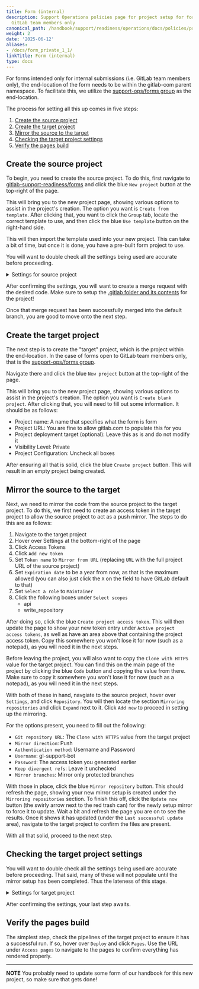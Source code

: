 ```yaml
---
title: Form (internal)
description: Support Operations policies page for project setup for forms open to
  GitLab team members only
canonical_path: /handbook/support/readiness/operations/docs/policies/project_setup/form_private
weight: 2
date: '2025-06-12'
aliases:
- /docs/form_private_1_1/
linkTitle: Form (internal)
type: docs
---
```


For forms intended only for internal submissions (i.e. GitLab team members
only), the end-location of the form needs to be within the gitlab-com parent
namespace. To facilitate this, we utilize the
[support-ops/forms group](https://gitlab.com/gitlab-com/support/support-ops/forms)
as the end-location.

The process for setting all this up comes in five steps:

1. [Create the source project](#create-the-source-project)
1. [Create the target project](#create-the-target-project)
1. [Mirror the source to the target](#mirror-the-source-to-the-target)
1. [Checking the target project settings](#checking-the-target-project-settings)
1. [Verify the pages build](#verify-the-pages-build)

## Create the source project

To begin, you need to create the source project. To do this, first navigate to
[gitlab-support-readiness/forms](https://gitlab.com/gitlab-support-readiness/forms)
and click the blue `New project` button at the top-right of the page.

This will bring you to the new project page, showing various options to assist
in the project's creation. The option you want is `Create from template`. After
clicking that, you want to click the `Group` tab, locate the correct template to
use, and then click the blue `Use template` button on the right-hand side.

This will then import the template used into your new project. This can take a
bit of time, but once it is done, you have a pre-built form project to use.

You will want to double check all the settings being used are accurate before
proceeding.

<details>
<summary>Settings for source project</summary>

- General
  - Naming, topics, avatar
    - `Project Description (optional)`: Something to describe the form's use
  - Visibility, project features, permissions
    - `Project visibility`: Private
    - `Issues`: Unchecked
    - `Respository`: Checked
    - `Merge requests`: Checked
    - `Forks`: Unchecked
    - `CI/CD`: Checked
    - `Container registry`: Unchecked
    - `Analytics`: Unchecked
    - `Requirements`: Unchecked
    - `Security and Compliance`: Unchecked
    - `Wiki`: Unchecked
    - `Snippets`: Unchecked
    - `Package registry`: Unchecked
    - `Model experiments`: Unchecked
    - `Model registry`: Unchecked
    - `Pages`: Checked
    - `Monitor`: Unchecked
    - `Environments`: Unchecked
    - `Feature flags`: Unchecked
    - `Infrastructure`: Unchecked
    - `Releases`: Unchecked
    - `CI/CD Catalog resource`: Unchecked
    - `Enable email notifications`: Checked
    - `Show default emoji reactions`: Checked
    - `Warn about Potentially Unwanted Characters`: Checked
  - Badges
    - There should be no badges
  - Compliance framework
    - There should be no compliance framework
  - Service Desk
    - It should not be activated
- Integrations
  - There should be no activated integrations
- Webhooks
  - There should be no webhooks
- Access Tokens
  - There should be no access tokens
- Repository
  - Branch defaults
    - `Default branch`: master
    - `Auto-close referenced issues on default branch`: Checked
    - `Branch name template`: Leave it empty
  - Branch rules
    - No need to edit this, let it self-populate
  - Push rules
    - `Reject unverified users`: Unchecked
    - `Reject inconsistent user name`: Unchecked
    - `Reject unsigned commits`: Unchecked
    - `Reject commits that aren't DCO certified`: Unchecked
    - `Do not allow users to remove Git tags with git push`: Unchecked
    - `Check whether the commit author is a GitLab user`: Unchecked
    - `Prevent pushing secret files`: Unchecked
    - `Require expression in commit messages`: Leave it empty
    - `Reject expression in commit messages`: Leave it empty
    - `Branch name`: Leave it empty
    - `Commit author's email`: Leave it empty
    - `Prohibited file names`: Leave it empty
    - `Maximum file size (MB)`: 0
  - Mirroring repositories
    - There should be no mirrors setup as of yet (one will be made later)
  - Protected branches
    - There should be on entry:
      - `Branch`: master
      - `Allowed to merge`: Maintainers
      - `Allowed to push and merge`: `gl-support-bot`
      - `Allowed to force push`: Unchecked
      - `Code owner approval`: Checked
  - Protected tags
    - There should be no protected tags
  - Deploy tokens
    - There should be no deploy tokens
  - Deploy keys
    - There should be no deploy keys
- Merge Requests
  - `Merge method`: Merge commit
  - `Merge options`:
    - Enable merged results pipelines: Unchecked
    - Automatically resolve merge request diff threads when they become
      outdated: Unchecked
    - Show link to create or view a merge request when pushing from the command
      line: Checked
    - Enable "Delete source branch" option by default: Checked
  - `Squash commits when merging`: Require
  - `Merge checks`
    - Pipelines must succeed: Unchecked
    - All threads must be resolved: Checked
    - Status checks must succeed: Unchecked
  - `Merge suggestions`: Leave it empty
  - `Merge commit message template`:
    > Merge branch '%{source_branch}' into '%{target_branch}'
    >
    > %{title}
    >
    > %{issues}
    >
    > See merge request %{reference}

  - `Squash commit message template`:
    > %{title}

  - `Default description template for merge requests`: blank
  - `Merge request approvals`
    - Approval rules: Leave as is
    - Security Approvals: There should be none
    - Approval settings
      - Prevent approval by author: Checked
      - Prevent approvals by users who add commits: Checked
      - Prevent editing approval rules in merge requests: Checked
      - Require user re-authentication (password or SAML) to approve: Unchecked
      - When a commit is added: Remove all approvals
  - Suggested reviewers: Do not enable
  - Merge request branch workflow: There should be none
- CI/CD
  - Ensure `Public pipelines` under `General pipelines` is unchecked
  - Leave the rest as it
- Packages and registries
  - Leave as is
- Monitor
  - Leave as is
- Analytics
  - Leave as is
- Usage Quotas
  - Leave as is

</details>

After confirming the settings, you will want to create a merge request with the
desired code. Make sure to setup the
[.gitlab folder and its contents](./gitlab_folder_setup) for the project!

Once that merge request has been successfully merged into the default branch,
you are good to move onto the next step.

## Create the target project

The next step is to create the "target" project, which is the project within the
end-location. In the case of forms open to GitLab team members only, that is the
[support-ops/forms group](https://gitlab.com/gitlab-com/support/support-ops/forms).

Navigate there and click the blue `New project` button at the top-right of the
page.

This will bring you to the new project page, showing various options to assist
in the project's creation. The option you want is `Create blank project`. After
clicking that, you will need to fill out some information. It should be as
follows:

- Project name: A name that specifies what the form is form
- Project URL: You are fine to allow gitlab.com to populate this for you
- Project deployment target (optional): Leave this as is and do not modify it
- Visibility Level: Private
- Project Configuration: Uncheck all boxes

After ensuring all that is solid, click the blue `Create project` button. This
will result in an empty project being created.

## Mirror the source to the target

Next, we need to mirror the code from the source project to the target project.
To do this, we first need to create an access token in the target project to
allow the source project to act as a push mirror. The steps to do this are as
follows:

1. Navigate to the target project
1. Hover over Settings at the bottom-right of the page
1. Click Access Tokens
1. Click `Add new token`
1. Set `Token name` to `Mirror from URL` (replacing `URL` with the full project
   URL of the source project)
1. Set `Expiration date` to be a year from now, as that is the maximum allowed
   (you can also just click the `X` on the field to have GitLab default to that)
1. Set `Select a role` to `Maintainer`
1. Click the following boxes under `Select scopes`
   - api
   - write_repository

After doing so, click the blue `Create project access token`. This will then
update the page to show your new token entry under
`Active project access tokens`, as well as have an area above that containing
the project access token. Copy this somewhere you won't lose it for now (such as
a notepad), as you will need it in the next steps.

Before leaving the project, you will also want to copy the `Clone with HTTPS`
value for the target project. You can find this on the main page of the project
by clicking the blue `Code` button and copying the value from there. Make sure
to copy it somewhere you won't lose it for now (such as a notepad), as you will
need it in the next steps.

With both of these in hand, navgiate to the source project, hover over
`Settings`, and click `Repository`. You will then locate the section
`Mirroring repositories` and click `Expand` next to it. Click `Add new` to
proceed in setting up the mirroring.

For the options present, you need to fill out the following:

- `Git repository URL`: The `Clone with HTTPS` value from the target project
- `Mirror direction`: Push
- `Authentication method`: Username and Password
- `Username`: gl-support-bot
- `Password`: The access token you generated earlier
- `Keep divergent refs`: Leave it unchecked
- `Mirror branches`: Mirror only protected branches

With those in place, click the blue `Mirror repository` button. This should
refresh the page, showing your new mirror setup is created under the
`Mirroring repositories` section. To finish this off, click the `Update now`
button (the swirly arrow next to the red trash can) for the newly setup mirror
to force it to update. Wait a bit and refresh the page you are on to see the
results. Once it shows it has updated (under the `Last successful update` area),
navigate to the target project to confirm the files are present.

With all that solid, proceed to the next step.

## Checking the target project settings

You will want to double check all the settings being used are accurate before
proceeding. That said, many of these will not populate until the mirror setup
has been completed. Thus the lateness of this stage.

<details>
<summary>Settings for target project</summary>

- General
  - Naming, topics, avatar
    - `Project Description (optional)`: Put text indicating where the source is.
      Something like "Mirrors from xxxx" will work.
  - Visibility, project features, permissions
    - `Project visibility`: Private
    - `Issues`: Unchecked
    - `Respository`: Checked
    - `Merge requests`: Unchecked
    - `Forks`: Unchecked
    - `CI/CD`: Checked
    - `Container registry`: Unchecked
    - `Analytics`: Unchecked
    - `Requirements`: Unchecked
    - `Security and Compliance`: Unchecked
    - `Wiki`: Unchecked
    - `Snippets`: Unchecked
    - `Package registry`: Unchecked
    - `Model experiments`: Unchecked
    - `Model registry`: Unchecked
    - `Pages`: Checked
    - `Monitor`: Unchecked
    - `Environments`: Unchecked
    - `Feature flags`: Unchecked
    - `Infrastructure`: Unchecked
    - `Releases`: Unchecked
    - `CI/CD Catalog resource`: Unchecked
    - `Enable email notifications`: Checked
    - `Show default emoji reactions`: Checked
    - `Warn about Potentially Unwanted Characters`: Checked
  - Badges
    - There should be no badges
  - Compliance framework
    - There should be no compliance framework
  - Service Desk
    - It should not be activated
- Integrations
  - There should be no activated integrations
- Webhooks
  - There should be no webhooks
- Access Tokens
  - Just the one created during the step
    [Mirror the source to the target](#mirror-the-source-to-the-target)
- Repository
  - Branch defaults
    - `Default branch`: master
    - `Auto-close referenced issues on default branch`: Checked
    - `Branch name template`: Leave it empty
  - Branch rules
    - No need to edit this, let it self-populate
  - Push rules
    - `Reject unverified users`: Unchecked
    - `Reject inconsistent user name`: Unchecked
    - `Reject unsigned commits`: Unchecked
    - `Reject commits that aren't DCO certified`: Unchecked
    - `Do not allow users to remove Git tags with git push`: Unchecked
    - `Check whether the commit author is a GitLab user`: Unchecked
    - `Prevent pushing secret files`: Unchecked
    - `Require expression in commit messages`: Leave it empty
    - `Reject expression in commit messages`: Leave it empty
    - `Branch name`: Leave it empty
    - `Commit author's email`: Leave it empty
    - `Prohibited file names`: Leave it empty
    - `Maximum file size (MB)`: 0
  - Mirroring repositories
    - There should be no mirrors setup
  - Protected branches
    - There should be on entry:
      - `Branch`: master
      - `Allowed to merge`: Should be 6 users:
        - `jcolyer`
        - `nabeel.bilgrami`
        - `avilla4`
        - `dtragjasi`
        - `secole`
        - `rverschoor`
      - `Allowed to push and merge`: 1 user
        - `gl-support-bot`
      - `Allowed to force push`: Checked
      - `Code owner approval`: Checked
  - Protected tags
    - There should be no protected tags
  - Deploy tokens
    - There should be no deploy tokens
  - Deploy keys
    - There should be no deploy keys
- Merge Requests
  - `Merge method`: Merge commit
  - `Merge options`:
    - Enable merged results pipelines: Unchecked
    - Automatically resolve merge request diff threads when they become
      outdated: Unchecked
    - Show link to create or view a merge request when pushing from the command
      line: Checked
    - Enable "Delete source branch" option by default: Checked
  - `Squash commits when merging`: Require
  - `Merge checks`
    - Pipelines must succeed: Unchecked
    - All threads must be resolved: Checked
    - Status checks must succeed: Unchecked
  - `Merge suggestions`: Leave it empty
  - `Merge commit message template`:
    > Merge branch '%{source_branch}' into '%{target_branch}'
    >
    > %{title}
    >
    > %{issues}
    >
    > See merge request %{reference}

  - `Squash commit message template`:
    > %{title}

  - `Default description template for merge requests`: blank
  - `Merge request approvals`
    - Approval rules: Leave as is
    - Security Approvals: There should be none
    - Approval settings
      - Prevent approval by author: Checked
      - Prevent approvals by users who add commits: Checked
      - Prevent editing approval rules in merge requests: Checked
      - Require user re-authentication (password or SAML) to approve: Unchecked
      - When a commit is added: Remove all approvals
  - Suggested reviewers: Do not enable
  - Merge request branch workflow: There should be none
- CI/CD
  - Leave as is
- Packages and registries
  - Leave as is
- Monitor
  - Leave as is
- Analytics
  - Leave as is
- Usage Quotas
  - Leave as is

</details>

After confirming the settings, your last step awaits.

## Verify the pages build

The simplest step, check the pipelines of the target project to ensure it has a
successful run. If so, hover over `Deploy` and click `Pages`. Use the URL under
`Access pages` to navigate to the pages to confirm everything has rendered
properly.

---

**NOTE** You probably need to update some form of our handbook for this new
project, so make sure that gets done!
